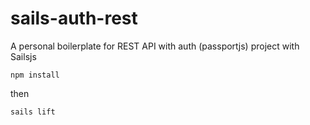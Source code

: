 # sails-auth-rest

A personal boilerplate for REST API with auth (passportjs) project with Sailsjs

`npm install`

then

`sails lift`